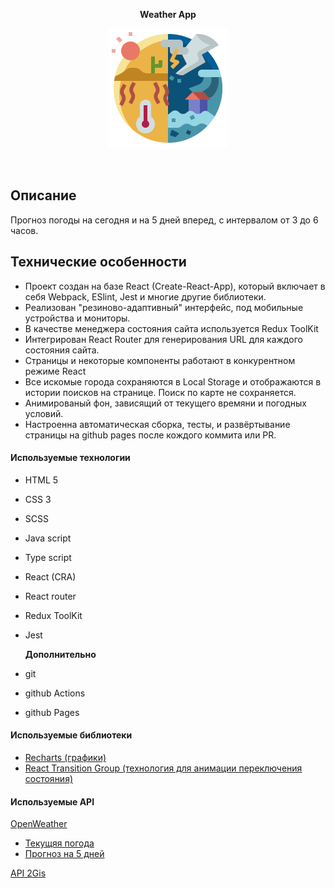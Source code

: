 <p align="center">
  <span><b>Weather App</b></span>
</p>
<p align="center">
  <a href="https://github.com/bigmack2304/weather-app"><img src="./public/logo192.png" alt=""></a>
</p>
<p align="center">
  <a href="https://github.com/bigmack2304/weather-app"><img src="https://github.com/bigmack2304/weather-app/actions/workflows/github-actions-main.yml/badge.svg" alt=""></a>
      <a href="https://github.com/bigmack2304/weather-app"><img src="https://github.com/bigmack2304/weather-app/actions/workflows/github-actions-dev.yml/badge.svg" alt=""></a>
</p>

## Описание

Прогноз погоды на сегодня и на 5 дней вперед, с интервалом от 3 до 6 часов.

## Технические особенности

-   Проект создан на базе React (Create-React-App), который включает в себя Webpack, ESlint, Jest и многие другие библиотеки.
-   Реализован "резиново-адаптивный" интерфейс, под мобильные устройства и мониторы.
-   В качестве менеджера состояния сайта используется Redux ToolKit
-   Интегрирован React Router для генерирования URL для каждого состояния сайта.
-   Страницы и некоторые компоненты работают в конкурентном режиме React
-   Все искомые города сохраняются в Local Storage и отображаются в истории поисков на странице. Поиск по карте не сохраняется.
-   Анимированый фон, зависящий от текущего времяни и погодных условий.
-   Настроенна автоматическая сборка, тесты, и развёртывание страницы на github pages после кождого коммита или PR.

#### Используемые технологии

-   HTML 5
-   CSS 3
-   SCSS
-   Java script
-   Type script
-   React (CRA)
-   React router
-   Redux ToolKit
-   Jest

    **Дополнительно**

-   git
-   github Actions
-   github Pages

#### Используемые библиотеки

-   [Recharts (графики)](https://recharts.org/en-US/)
-   [React Transition Group (технология для анимации переключения состояния)](https://reactcommunity.org/react-transition-group/)

#### Используемые API

[OpenWeather](https://openweathermap.org/)

-   [Текущяя погода](https://openweathermap.org/current)
-   [Прогноз на 5 дней](https://openweathermap.org/forecast5)

[API 2Gis](https://api.2gis.ru/doc/maps/ru/quickstart/)
